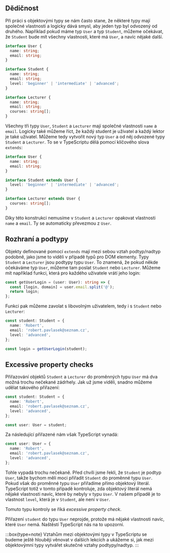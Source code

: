 ## Dědičnost

Při práci s objektovými typy se nám často stane, že některé typy mají společné vlastnosti a logicky dává smysl, aby jeden typ byl odvozený od druhého. Například pokud máme typ `User` a typ `Student`, můžeme očekávat, že `Student` bude mít všechny vlastnosti, které má `User`, a navíc nějaké další.

```ts
interface User {
  name: string;
  email: string;
}

interface Student {
  name: string;
  email: string;
  level: 'beginner' | 'intermediate' | 'advanced';
}

interface Lecturer {
  name: string;
  email: string;
  courses: string[];
}
```

Všechny tři typy `User`, `Student` a `Lecturer` mají společné vlastnosti `name` a `email`. Logicky také můžeme říct, že každý student je uživatel a každý lektor je také uživatel. Můžeme tedy vytvořit nový typ `User` a od něj odvozené typy `Student` a `Lecturer`. To se v TypeScriptu dělá pomocí klíčového slova `extends`:

```ts
interface User {
  name: string;
  email: string;
}

interface Student extends User {
  level: 'beginner' | 'intermediate' | 'advanced';
}

interface Lecturer extends User {
  courses: string[];
}
```

Díky této konstrukci nemusíme v `Student` a `Lecturer` opakovat vlastnosti `name` a `email`. Ty se automaticky převezmou z `User`.

## Rozhraní a podtypy

Objekty definované pomocí `extends` mají mezi sebou vztah podtyp/nadtyp podobně, jako jsme to viděli v případě typů pro DOM elementy. Typy `Student` a `Lecturer` jsou podtypy typu `User`. To znamená, že pokud někde očekáváme typ `User`, můžeme tam poslat `Student` nebo `Lecturer`. Můžeme mít například funkci, která pro každého uživatele vrátí jeho login:

```ts
const getUserLogin = (user: User): string => {
  const [login, domain] = user.email.split('@');
  return login;
};
```

Funkci pak můžeme zavolat s libovolným uživatelem, tedy i s `Student` nebo `Lecturer`:

```ts
const student: Student = {
  name: 'Robert',
  email: 'robert.pavlasek@seznam.cz',
  level: 'advanced',
};

const login = getUserLogin(student);
```

## Excessive property checks

Přiřazování objektů `Student` a `Lecturer` do proměnných typu `User` má dva možná trochu nečekané zádrhely. Jak už jsme viděli, snadno můžeme udělat takového přiřazení:

```ts
const student: Student = {
  name: 'Robert',
  email: 'robert.pavlasek@seznam.cz',
  level: 'advanced',
};

const user: User = student;
```

Za následující přiřazené nám však TypeScript vynadá:

```ts
const user: User = {
  name: 'Robert',
  email: 'robert.pavlasek@seznam.cz',
  level: 'advanced',
};
```

Tohle vypadá trochu nečekaně. Před chvíli jsme řekli, že `Student` je podtyp `User`, takže bychom měli moci přiřadit `Student` do proměnné typu `User`. Pokud však do proměnné typu `User` přiřadíme přímo objektový literál. TypeScript totiž v tomto případě kontroluje, zda objektový literál nemá nějaké vlastnosti navíc, které by nebyly v typu `User`. V našem případě je to vlastnost `level`, která je v `Student`, ale není v `User`.

Tomuto typu kontroly se říká _excessive property check_. 

Přiřazení `student` do typu `User` neprojde, protože má nějaké vlastnosti navíc, které `User` nemá. Naštěstí TypeScript nás na to upozorní.

:::box{type=note}
Vztahům mezi objektovými typy v TypeScriptu se budeme ještě hlouběji věnovat v dalších lekcích a ukážeme si, jak mezi objektovýmni typy vytvářet skutečné vztahy podtypy/nadtyp.
:::
